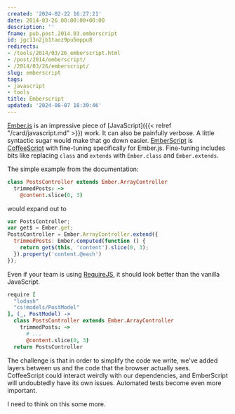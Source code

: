 ```yaml
---
created: '2024-02-22 16:27:21'
date: 2014-03-26 00:00:00+00:00
description: ''
fname: pub.post.2014.03.emberscript
id: jgc13n2jb1taoz9pu5mppu8
redirects:
- /tools/2014/03/26_emberscript.html
- /post/2014/emberscript/
- /2014/03/26/emberscript/
slug: emberscript
tags:
- javascript
- tools
title: Emberscript
updated: '2024-08-07 18:39:46'
---
```


[Ember.js](http://emberjs.com/) is an impressive piece of [JavaScript]({{< relref "/card/javascript.md" >}}) work. It can also be painfully  verbose. A little syntactic sugar would make that go down easier. [EmberScript](http://emberscript.com/) is [CoffeeScript](http://coffeescript.org/) with fine-tuning specifically for Ember.js. Fine-tuning includes bits like replacing `class` and `extends` with `Ember.class` and `Ember.extends`.

<!--more-->

The simple example from the documentation:

``` coffeescript
class PostsController extends Ember.ArrayController
  trimmedPosts: ~>
    @content.slice(0, 3)
```

would expand out to

``` javascript
var PostsController;
var get$ = Ember.get;
PostsController = Ember.ArrayController.extend({
  trimmedPosts: Ember.computed(function () {
    return get$(this, 'content').slice(0, 3);
  }).property('content.@each')
});
```

Even if your team is using [RequireJS](http://requirejs.org/), it should look better than the vanilla JavaScript.

``` coffeescript
require [
  "lodash"
  "cs!models/PostModel"
], (_, PostModel) ->
  class PostsController extends Ember.ArrayController
    trimmedPosts: ~>
      # ...
      @content.slice(0, 3)
  return PostsController
```

The challenge is that in order to simplify the code we write, we've added layers between us and the code that the browser actually sees. CoffeeScript could interact weirdly with our dependencies, and EmberScript will undoubtedly have its own issues. Automated tests become even more important.

I need to think on this some more.